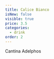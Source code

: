 ```yaml
---
title: Calice Bianco
isNew: false
visible: true
price: 3.5
categories:
  - drink
order: 2
---
```

Cantina Adelphos